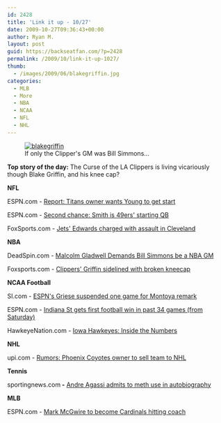 ```yaml
---
id: 2428
title: 'Link it up - 10/27'
date: 2009-10-27T09:36:43+00:00
author: Ryan M.
layout: post
guid: https://backseatfan.com/?p=2428
permalink: /2009/10/link-it-up-1027/
thumb:
  - /images/2009/06/blakegriffin.jpg
categories:
  - MLB
  - More
  - NBA
  - NCAA
  - NFL
  - NHL
---
```


<div class="entry">
  <figure id="attachment_343" style="width: 500px" class="wp-caption alignnone"><a href="/images/2009/06/blakegriffin.jpg"><img class="size-full wp-image-343" title="blakegriffin" src="/images/2009/06/blakegriffin.jpg" alt="blakegriffin" width="500" height="247" srcset="/images/2009/06/blakegriffin.jpg 500w, /images/2009/06/blakegriffin-300x148.jpg 300w" sizes="(max-width: 500px) 100vw, 500px" /></a><figcaption class="wp-caption-text">If only the Clipper's GM was Bill Simmons...</figcaption></figure>

  <p>
    <strong>Top story of the day:</strong> The Curse of the LA Clippers is living vicariously though Blake Griffin, and his knee cap?
  </p>

  <p>
    <strong>NFL</strong>
  </p>

  <p>
    ESPN.com - <a href="https://sports.espn.go.com/nfl/news/story?id=4597423">Report: Titans owner wants Young to get start</a>
  </p>

  <p>
    ESPN.com -<span> <a href="https://sports.espn.go.com/nfl/news/story?id=4596926">Second chance: Smith is 49ers' starting QB</a></span>
  </p>

  <p>
    FoxSports.com - <a href="https://msn.foxsports.com/pageNotFound">Jets' Edwards charged with assault in Cleveland</a>
  </p>

  <p>
    <strong>NBA</strong>
  </p>

  <p>
    DeadSpin.com - <a href="https://deadspin.com/5390271/malcolm-gladwell-demands-bill-simmons-be-an-nba-gm">Malcolm Gladwell Demands Bill Simmons be a NBA GM</a>
  </p>

  <p>
    Foxsports.com - <a href="https://msn.foxsports.com/pageNotFound">Clippers' Griffin sidelined with broken kneecap</a>
  </p>

  <p>
    <strong>NCAA Football</strong>
  </p>

  <p>
    SI.com - <a href="https://sportsillustrated.cnn.com/2009/football/ncaa/10/26/ESPN.Greise.ap/index.html?eref=sircrc">ESPN's Griese suspended one game for Montoya remark</a>
  </p>

  <p>
    ESPN.com - <a href="https://sports.espn.go.com/ncf/recap?gameId=292970282">Indiana St gets first football win in past 34 games (from Saturday)</a>
  </p>

  <p>
    HawkeyeNation.com - <a href="https://www.hawkeyenation.com/football/inside-the-numbers">Iowa Hawkeyes: Inside the Numbers</a>
  </p>

  <p>
    <strong>NHL</strong>
  </p>

  <p>
    upi.com - <a href="https://www.upi.com/Sports_News/2009/10/26/Coyotes-owner-to-sell-franchise-to-NHL/UPI-76181256609935/">Rumors: Phoenix Coyotes owner to sell team to NHL</a>
  </p>

  <p>
    <strong>Tennis</strong>
  </p>

  <p>
    sportingnews.com<strong> -</strong> <a href="https://www.sportingnews.com/blog/the_sporting_blog/entry/view/40606/book_excerpt_agassi_admits_crystal_meth_use">Andre Agassi admits to meth use in autobiography</a>
  </p>

  <p>
    <strong>MLB</strong>
  </p>

  <p>
    ESPN.com - <a href="https://sports.espn.go.com/mlb/news/story?id=4593412">Mark McGwire to become Cardinals hitting coach</a>
  </p>

  <p>
    <strong><br /> </strong>
  </p>

  <div id="_mcePaste" style="overflow: hidden; position: absolute; left: -10000px; top: 0px; width: 1px; height: 1px;">
    https://www.sportingnews.com/blog/the_sporting_blog/entry/view/40606/book_excerpt_agassi_admits_crystal_meth_use
  </div>
</div>
